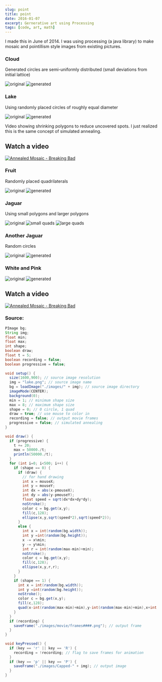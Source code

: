 ```yaml
---
slug: point
title: point
date: 2016-01-07
excerpt: Gernerative art using Processing
tags: [code, art, math]
---
```


<script>
  import Image from "$lib/components/base/image.svelte";
  import CodeBlock from "$lib/components/blog/code-block.svelte";
</script>

I made this in June of 2014. I was using processing (a java library) to make mosaic and pointillism style images from existing pictures.

### Cloud

Generated circles are semi-uniformly distributed (small deviations from initial lattice)

<Image
  path="posts/{slug}"
  filename="cloud"
  figcaption="original"
  alt="original"
/>
<Image
  path="posts/{slug}"
  filename="capped-cloud"
  figcaption="generated"
  alt="generated"
/>

### Lake

Using randomly placed circles of roughly equal diameter

<Image
  path="posts/{slug}"
  filename="lake"
  figcaption="original"
  alt="original"
/>
<Image
  path="posts/{slug}"
  filename="capped-lake"
  figcaption="generated"
  alt="generated"
/>

Video showing shrinking polygons to reduce uncovered spots. I just realized this is the same concept of simulated annealing.

## Watch a video

[![Annealed Mosaic - Breaking Bad](http://i3.ytimg.com/vi/st9v2upmL70/maxresdefault.jpg)](https://youtu.be/st9v2upmL70)

### Fruit

Randomly placed quadrilaterals

<Image
  path="posts/{slug}"
  filename="banana"
  figcaption="original"
  alt="original"
/>
<Image
  path="posts/{slug}"
  filename="capped-banana"
  figcaption="generated"
  alt="generated"
/>

### Jaguar

Using small polygons and larger polygons

<Image
  path="posts/{slug}"
  filename="leo"
  figcaption="original"
  alt="original"
/>
<Image
  path="posts/{slug}"
  filename="capped-leo1"
  figcaption="generated"
  alt="small quads"
/>
<Image
  path="posts/{slug}"
  filename="capped-leo2"
  figcaption="generated"
  alt="large quads"
/>

### Another Jaguar

Random circles

<Image
  path="posts/{slug}"
  filename="cheetah"
  figcaption="original"
  alt="original"
/>
<Image
  path="posts/{slug}"
  filename="capped-cheetah"
  figcaption="generated"
  alt="generated"
/>

### White and Pink


<Image
  path="posts/{slug}"
  filename="bb"
  figcaption="original"
  alt="original"
/>
<Image
  path="posts/{slug}"
  filename="capped-bb"
  figcaption="generated"
  alt="generated"
/>

## Watch a video
[![Annealed Mosaic - Breaking Bad](http://i3.ytimg.com/vi/BCXYKs8LsZQ/maxresdefault.jpg)](https://youtu.be/BCXYKs8LsZQ)


### Source:

<CodeBlock lang="java">

```java
PImage bg;
String img;
float min;
float max;
int shape;
boolean draw;
float t = 5;
boolean recording = false;
boolean progressive = false;
 
void setup() {
  size(1600,900); // source image resolution
  img = "lake.png"; // source image name
  bg = loadImage("./images/" + img); // source image directory
  imageMode(CENTER);
  background(0);
  min = 1; // minimum shape size
  max = 8; // maximum shape size
  shape = 0; // 0 circle, 1 quad
  draw = true; // use mouse to color in
  recording = false; // output movie frames
  progressive = false; // simulated annealing
}
 
void draw() {
  if (progressive) {
    t += 20;
    max = 50000./t;
    println(50000./t);
  }
  for (int i=0; i<500; i++) {
    if (shape == 0) {
      if (draw) {
        // for hand drawing
        int x = mouseX;
        int y = mouseY;
        int dx = abs(x-pmouseX);
        int dy = abs(y-pmouseY);
        float speed = sqrt(dx*dx+dy*dy);
        noStroke();
        color c = bg.get(x,y);
        fill(c,128);
        ellipse(x,y,sqrt(speed*2),sqrt(speed*2));
      }
      else {
        int x = int(random(bg.width));
        int y =int(random(bg.height));
        x -= x%min;
        y -= y%min;
        int r = int(random(max-min)+min);
        noStroke();
        color c = bg.get(x,y);
        fill(c,128);
        ellipse(x,y,r,r);
      }
    }
    if (shape == 1) {
      int x = int(random(bg.width));
      int y =int(random(bg.height));
      noStroke();
      color c = bg.get(x,y);
      fill(c,128);
      quad(x-int(random(max-min)+min),y-int(random(max-min)+min),x+int(random(max-min)+min),y-int(random(max-min)+min),x+int(random(max-min)+min),y+int(random(max-min)+min),x-int(random(max-min)+min),y+int(random(max-min)+min));
    }
  }
  if (recording) {
    saveFrame("./images/movie/frames####.png"); // output frame
  }
}
 
void keyPressed() {
  if (key == 'r' || key == 'R') {
    recording = !recording; // flag to save frames for animation
  }
  if (key == 'p' || key == 'P') {
    saveFrame("./images/Capped-" + img); // output image
  }
}
```

</CodeBlock>